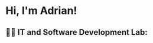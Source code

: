 <h1>Hi, I'm Adrian! 

<h2>👨‍💻 IT and Software Development Lab:</h2>

<!--- <b>osTicket (AlgoExpert)</b>
  - [Praciting DS & Algos in Python](https://github.com/joshmadakor1/Algorithms-Practice)

- <b>PowerShell</b>
  - [Windows EventLog: Failed RDP Logins Source IP to full GeoData Conversion](https://github.com/joshmadakor1/Sentinel-Lab)
 


<h2> 🤳 Connect with me:</h2>

[<img align="left" alt="JoshMadakor | LinkedIn" width="22px" src="https://cdn.jsdelivr.net/npm/simple-icons@v3/icons/linkedin.svg" />][linkedin]



[linkedin]: www.linkedin.com/in/adriancarter-in


